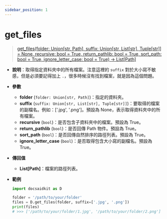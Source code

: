 ```yaml
---
sidebar_position: 1
---
```


# get_files

>[get_files(folder: Union[str, Path], suffix: Union[str, List[str], Tuple[str]] = None, recursive: bool = True, return_pathlib: bool = True, sort_path: bool = True, ignore_letter_case: bool = True) -> List[Path]](https://github.com/DocsaidLab/DocsaidKit/blob/012540eebaebb2718987dd3ec0f7dcf40f403caa/docsaidkit/utils/files_utils.py#L88)

- **說明**：取得指定資料夾中的所有檔案。注意這裡的 `suffix` 對於大小寫不敏感，但是必須要記得加上 `.`，很多時候沒有找到檔案，就是因為這個問題。

- **參數**
    - **folder** (`folder: Union[str, Path]`)：指定的資料夾。
    - **suffix** (`suffix: Union[str, List[str], Tuple[str]]`)：要取得的檔案的副檔名。例如：['.jpg', '.png']。預設為 None，表示取得資料夾中的所有檔案。
    - **recursive** (`bool`)：是否包含子資料夾中的檔案。預設為 True。
    - **return_pathlib** (`bool`)：是否回傳 Path 物件。預設為 True。
    - **sort_path** (`bool`)：是否回傳自然排序的路徑列表。預設為 True。
    - **ignore_letter_case** (`bool`)：是否取得包含大小寫的副檔名。預設為 True。

- **傳回值**

    - **List[Path]**：檔案的路徑列表。

- **範例**

    ```python
    import docsaidkit as D

    folder = '/path/to/your/folder'
    files = D.get_files(folder, suffix=['.jpg', '.png'])
    print(files)
    # >>> ['/path/to/your/folder/1.jpg', '/path/to/your/folder/2.png']
    ```
